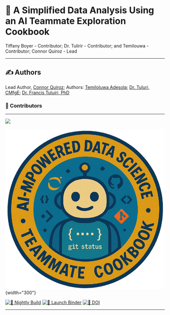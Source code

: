 #  📘 A Simplified Data Analysis Using an AI Teammate Exploration Cookbook

Tiffany Boyer - Contributor; Dr. Tulirir - Contributor; and Temilouwa - Contributor; Connor Quiroz - Lead

---

## ✍️ Authors

Lead Author, [Connor Quiroz](https://github.com/quir1869); Authors: [Temiloluwa Adesola](https://github.com/IamTemmy); [Dr. Tuluri, CMfgE](https://github.com/El0quence); [Dr. Francis Tuluiri, PhD](https://github.com/ftuluiri)

### 🙌 Contributors

---

<a href="https://github.com/ProjectPythia/cookbook-template/graphs/contributors">
  <img src="https://contrib.rocks/image?repo=ProjectPythia/cookbook-template" />
</a>

![🐧 Thumbnail](thumbnails/thumbnail.png){width="300"}

[![🔄 Nightly Build](https://github.com/ProjectPythia/cookbook-template/actions/workflows/nightly-build.yaml/badge.svg)](https://github.com/ProjectPythia/cookbook-template/actions/workflows/nightly-build.yaml)
[![🚀 Launch Binder](https://binder.projectpythia.org/badge_logo.svg)](https://binder.projectpythia.org/v2/gh/ProjectPythia/cookbook-template/main?labpath=notebooks)
[![📌 DOI](https://zenodo.org/badge/475509405.svg)](https://zenodo.org/badge/latestdoi/475509405)

---


